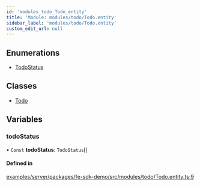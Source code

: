 ```yaml
---
id: 'modules_todo_Todo_entity'
title: 'Module: modules/todo/Todo.entity'
sidebar_label: 'modules/todo/Todo.entity'
custom_edit_url: null
---
```


## Enumerations

- [TodoStatus](../enums/modules_todo_Todo_entity.TodoStatus.md)

## Classes

- [Todo](../classes/modules_todo_Todo_entity.Todo.md)

## Variables

### todoStatus

• `Const` **todoStatus**: `TodoStatus`[]

#### Defined in

[examples/server/packages/fe-sdk-demo/src/modules/todo/Todo.entity.ts:9](https://github.com/jiouiuw/tsdk-monorepo/blob/f48ea35/examples/server/packages/fe-sdk-demo/src/modules/todo/Todo.entity.ts#L9)
